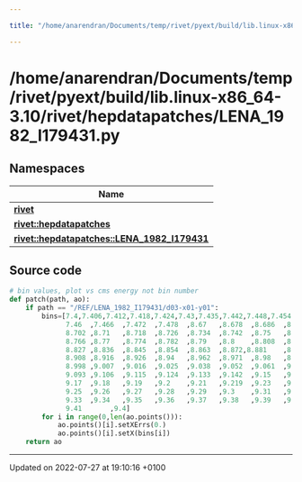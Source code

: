 ```yaml
---

title: "/home/anarendran/Documents/temp/rivet/pyext/build/lib.linux-x86_64-3.10/rivet/hepdatapatches/LENA_1982_I179431.py"

---
```


# /home/anarendran/Documents/temp/rivet/pyext/build/lib.linux-x86_64-3.10/rivet/hepdatapatches/LENA_1982_I179431.py



## Namespaces

| Name           |
| -------------- |
| **[rivet](http://example.org/namespaces/namespacerivet/)**  |
| **[rivet::hepdatapatches](http://example.org/namespaces/namespacerivet_1_1hepdatapatches/)**  |
| **[rivet::hepdatapatches::LENA_1982_I179431](http://example.org/namespaces/namespacerivet_1_1hepdatapatches_1_1lena__1982__i179431/)**  |




## Source code

```python
# bin values, plot vs cms energy not bin number
def patch(path, ao):
    if path == "/REF/LENA_1982_I179431/d03-x01-y01":
        bins=[7.4,7.406,7.412,7.418,7.424,7.43,7.435,7.442,7.448,7.454  ,
              7.46  ,7.466  ,7.472  ,7.478  ,8.67   ,8.678  ,8.686  ,8.694  ,
              8.702 ,8.71   ,8.718  ,8.726  ,8.734  ,8.742  ,8.75   ,8.757  ,
              8.766 ,8.77   ,8.774  ,8.782  ,8.79   ,8.8    ,8.808  ,8.818  ,
              8.827 ,8.836  ,8.845  ,8.854  ,8.863  ,8.872,8.881    ,8.891  ,
              8.908 ,8.916  ,8.926  ,8.94   ,8.962  ,8.971  ,8.98   ,8.989  ,
              8.998 ,9.007  ,9.016  ,9.025  ,9.038  ,9.052  ,9.061  ,9.074  ,
              9.093 ,9.106  ,9.115  ,9.124  ,9.133  ,9.142  ,9.15   ,9.16   ,
              9.17  ,9.18   ,9.19   ,9.2    ,9.21   ,9.219  ,9.23   ,9.24   ,
              9.25  ,9.26   ,9.27   ,9.28   ,9.29   ,9.3    ,9.31   ,9.32   ,
              9.33  ,9.34   ,9.35   ,9.36   ,9.37   ,9.38   ,9.39   ,9.4    ,
              9.41       ,9.4]  
        for i in range(0,len(ao.points())):
            ao.points()[i].setXErrs(0.)
            ao.points()[i].setX(bins[i])
    return ao   
```


-------------------------------

Updated on 2022-07-27 at 19:10:16 +0100
